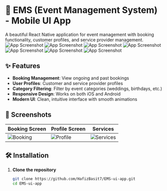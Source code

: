 # 🎉 EMS (Event Management System) - Mobile UI App

A beautiful React Native application for event management with booking functionality, customer profiles, and service provider management.
![App Screenshot](screenshots/Welcome1.png.jpeg)
![App Screenshot](screenshots/Welcome2.png.jpeg)
![App Screenshot](screenshots/Welcome3.png.jpeg)
![App Screenshot](screenshots/Login.png.jpeg)
![App Screenshot](screenshots/SignUp.png.jpeg)
![App Screenshot](screenshots/Customer_Home.png.jpeg)  <!-- Add your screenshot here -->
![App Screenshot](screenshots/Provider_Home.png.jpeg)
## ✨ Features

- **Booking Management**: View ongoing and past bookings
- **User Profiles**: Customer and service provider profiles
- **Category Filtering**: Filter by event categories (weddings, birthdays, etc.)
- **Responsive Design**: Works on both iOS and Android
- **Modern UI**: Clean, intuitive interface with smooth animations

## 📱 Screenshots

| Booking Screen | Profile Screen | Services |
|--------------|--------------|--------------|
| ![Booking](screenshots/Provider_Bookings.png.jpeg) | ![Profile](screenshots/Provider_Portfolio.png.jpeg) | ![Services](screenshots/Provider_Services.png.jpeg) |

## 🛠️ Installation

1. **Clone the repository**
   ```bash
   git clone https://github.com/HafizBasit7/EMS-ui-app.git
   cd EMS-ui-app